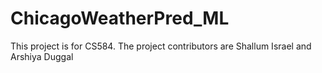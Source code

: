 # ChicagoWeatherPred_ML

This project is for CS584.
The project contributors are Shallum Israel and Arshiya Duggal